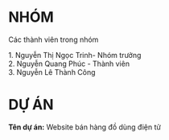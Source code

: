 # NHÓM
Các thành viên trong nhóm
<div id="header">
1. Nguyễn Thị Ngọc Trinh- Nhóm trưởng</br>
2. Nguyễn Quang Phúc - Thành viên</br>
3. Nguyễn Lê Thành Công </br>

# DỰ ÁN
**Tên dự án:** Website bán hàng đồ dùng điện tử
